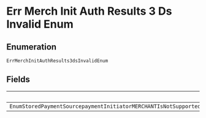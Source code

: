 
# Err Merch Init Auth Results 3 Ds Invalid Enum

## Enumeration

`ErrMerchInitAuthResults3dsInvalidEnum`

## Fields

| Name |
|  --- |
| `EnumStoredPaymentSourcepaymentInitiatorMERCHANTIsNotSupportedIf3DSecureAuthenticationResultsArePresentInTheOrder3DSecureAuthenticationResultsCanBePresentInTheOrderOnlyWhenCustomerIsThePaymentInitiatorItIsSemanticallyIncorrectToPerformAMerchantInitiatedPaymentWith3DSecureAuthenticationResultsIsTheOrder` |

